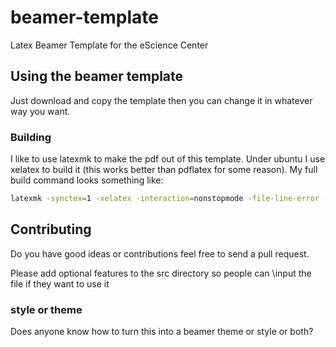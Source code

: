 # beamer-template
Latex Beamer Template for the eScience Center

## Using the beamer template
Just download and copy the template then you can change it in whatever way you want.

### Building
I like to use latexmk to make the pdf out of this template. Under ubuntu I use xelatex to build it (this works better than pdflatex for some reason).
My full build command looks something like:

```bash
latexmk -synctex=1 -xelatex -interaction=nonstopmode -file-line-error -pdf main
```

## Contributing
Do you have good ideas or contributions feel free to send a pull request.

Please add optional features to the src directory so people can \input the file if they
want to use it

### style or theme
Does anyone know how to turn this into a beamer theme or style or both?
